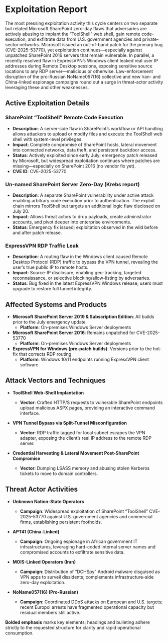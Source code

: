 # Exploitation Report

The most pressing exploitation activity this cycle centers on two separate but related Microsoft SharePoint zero-day flaws that adversaries are actively abusing to implant the “ToolShell” web shell, gain remote code-execution, and exfiltrate data from U.S. government agencies and private-sector networks. Microsoft issued an out-of-band patch for the primary bug (CVE-2025-53770), yet exploitation continues—especially against unpatched SharePoint 2016 servers that remain vulnerable. In parallel, a recently resolved flaw in ExpressVPN’s Windows client leaked real user IP addresses during Remote Desktop sessions, exposing sensitive source locations to any RDP server—malicious or otherwise. Law-enforcement disruption of the pro-Russian NoName057(16) collective and new Iran- and China-linked espionage campaigns round out a surge in threat-actor activity leveraging these and other weaknesses.

## Active Exploitation Details

### SharePoint “ToolShell” Remote Code Execution
- **Description**: A server-side flaw in SharePoint’s workflow or API handling allows attackers to upload or modify files and execute the ToolShell web shell with system-level privileges.  
- **Impact**: Complete compromise of SharePoint hosts, lateral movement into connected networks, data theft, and persistent backdoor access.  
- **Status**: Actively exploited since early July; emergency patch released by Microsoft, but widespread exploitation continues where patches are missing—especially on SharePoint 2016 (no vendor fix yet).  
- **CVE ID**: CVE-2025-53770  

### Un-named SharePoint Server Zero-Day (Krebs report)
- **Description**: A separate SharePoint vulnerability under active attack enabling arbitrary code execution prior to authentication. The exploit chain mirrors ToolShell but targets an additional logic flaw disclosed on July 20.  
- **Impact**: Allows threat actors to drop payloads, create administrator accounts, and pivot deeper into enterprise environments.  
- **Status**: Emergency fix issued; exploitation observed in the wild before and after patch release.  

### ExpressVPN RDP Traffic Leak
- **Description**: A routing flaw in the Windows client caused Remote Desktop Protocol (RDP) traffic to bypass the VPN tunnel, revealing the user’s true public IP to remote hosts.  
- **Impact**: Source-IP disclosure, enabling geo-tracking, targeted reconnaissance, or selective blocking/allow-listing by adversaries.  
- **Status**: Bug fixed in the latest ExpressVPN Windows release; users must upgrade to restore full tunnel integrity.  

## Affected Systems and Products

- **Microsoft SharePoint Server 2019 & Subscription Edition**: All builds prior to the July emergency update  
  - **Platform**: On-premises Windows Server deployments  
- **Microsoft SharePoint Server 2016**: Remains unpatched for CVE-2025-53770  
  - **Platform**: On-premises Windows Server deployments  
- **ExpressVPN for Windows (pre-patch builds)**: Versions prior to the hot-fix that corrects RDP routing  
  - **Platform**: Windows 10/11 endpoints running ExpressVPN client software  

## Attack Vectors and Techniques

- **ToolShell Web-Shell Implantation**  
  - **Vector**: Crafted HTTP/S requests to vulnerable SharePoint endpoints upload malicious ASPX pages, providing an interactive command interface.  

- **VPN Tunnel Bypass via Split-Tunnel Misconfiguration**  
  - **Vector**: RDP traffic tagged for local subnet escapes the VPN adapter, exposing the client’s real IP address to the remote RDP server.  

- **Credential Harvesting & Lateral Movement Post-SharePoint Compromise**  
  - **Vector**: Dumping LSASS memory and abusing stolen Kerberos tickets to move to domain controllers.  

## Threat Actor Activities

- **Unknown Nation-State Operators**  
  - **Campaign**: Widespread exploitation of SharePoint “ToolShell” CVE-2025-53770 against U.S. government agencies and commercial firms, establishing persistent footholds.  

- **APT41 (China-Linked)**  
  - **Campaign**: Ongoing espionage in African government IT infrastructures, leveraging hard-coded internal server names and compromised accounts to exfiltrate sensitive data.  

- **MOIS-Linked Operators (Iran)**  
  - **Campaign**: Distribution of “DCHSpy” Android malware disguised as VPN apps to surveil dissidents; complements infrastructure-side zero-day exploitation.  

- **NoName057(16) (Pro-Russian)**  
  - **Campaign**: Coordinated DDoS attacks on European and U.S. targets; recent Europol arrests have fragmented operational capacity but residual members still active.  

**Bolded emphasis** marks key elements; headings and bulleting adhere strictly to the requested structure for clarity and rapid operational consumption.